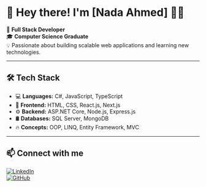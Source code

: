 # 👋 Hey there! I'm [Nada Ahmed] 👩‍💻  

🚀 **Full Stack Developer**  
🎓 **Computer Science Graduate**  
💡 Passionate about building scalable web applications and learning new technologies.  

---

## 🛠 Tech Stack  
- 💻 **Languages:** C#, JavaScript, TypeScript  
- 🎨 **Frontend:** HTML, CSS, React.js, Next.js  
- ⚙️ **Backend:** ASP.NET Core, Node.js, Express.js  
- 🛢 **Databases:** SQL Server, MongoDB  
- 🔥 **Concepts:** OOP, LINQ, Entity Framework, MVC  

---



## 📫 Connect with me  
[![LinkedIn](https://img.shields.io/badge/LinkedIn-LinkedIn-blue?style=flat-square&logo=linkedin)](https://www.linkedin.com/in/nada-ahmed-dotnetdeveloper5219/)  
[![GitHub](https://img.shields.io/badge/GitHub-Github-black?style=flat-square&logo=github)](https://github.com/Nadaahmed123)  
